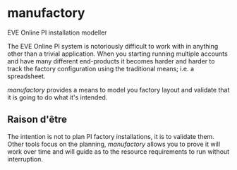 # manufactory
EVE Online PI installation modeller

The EVE Online PI system is notoriously difficult to work with in anything other than
a trivial application. When you starting running multiple accounts and have many different
end-products it becomes harder and harder to track the factory configuration using the
traditional means; i.e. a spreadsheet.

_manufactory_ provides a means to model you factory layout and validate that it is going to
do what it's intended.

## Raison d'être

The intention is not to plan PI factory installations, it is to validate them. Other tools
focus on the planning, _manufactory_ allows you to prove it will work over time and will
guide as to the resource requirements to run without interruption.
